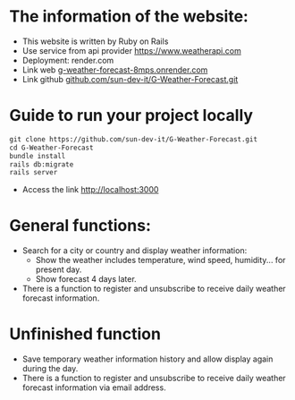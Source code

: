 # The information of the website:
- This website is written by Ruby on Rails
- Use service from api provider https://www.weatherapi.com
- Deployment: render.com
- Link web [g-weather-forecast-8mps.onrender.com](https://g-weather-forecast-8mps.onrender.com)
- Link github [github.com/sun-dev-it/G-Weather-Forecast.git](https://github.com/sun-dev-it/G-Weather-Forecast.git)


# Guide to run your project locally
```markdown
git clone https://github.com/sun-dev-it/G-Weather-Forecast.git
cd G-Weather-Forecast
bundle install
rails db:migrate
rails server
```
- Access the link [http://localhost:3000](http://localhost:3000)


# General functions:
- Search for a city or country and display weather information:
  - Show the weather includes temperature, wind speed, humidity... for present day.
  - Show forecast 4 days later.
- There is a function to register and unsubscribe to receive daily weather forecast information.


# Unfinished function
- Save temporary weather information history and allow display again during the day.
- There is a function to register and unsubscribe to receive daily weather forecast information via email address.
